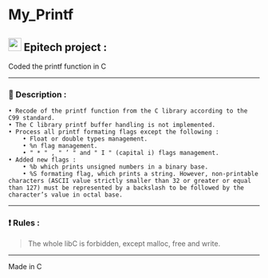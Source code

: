 # My_Printf
## <img width="26px" src="https://newsroom.ionis-group.com/wp-content/uploads/2018/12/epitech-logo-signature-quadri.png"/> Epitech project :

Coded the printf function in C

---

### :pencil: Description :
    • Recode of the printf function from the C library according to the C99 standard.
    • The C library printf buffer handling is not implemented.
    • Process all printf formating flags except the following :
        • Float or double types management.
        • %n flag management.
        • " * " , " ’ " and " I " (capital i) flags management.
    • Added new flags :
        • %b which prints unsigned numbers in a binary base.
        • %S formating flag, which prints a string. However, non-printable characters (ASCII value strictly smaller than 32 or greater or equal than 127) must be represented by a backslash to be followed by the character’s value in octal base.

---

### :exclamation: Rules :
> The whole libC is forbidden, except malloc, free and write.

---

Made in C

